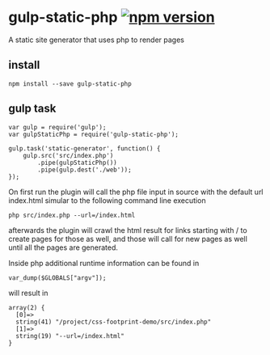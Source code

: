 # gulp-static-php [![npm version](https://badge.fury.io/js/gulp-static-php.svg)](https://badge.fury.io/js/gulp-static-php)

A static site generator that uses php to render pages

## install
```
npm install --save gulp-static-php
```

## gulp task
```
var gulp = require('gulp');
var gulpStaticPhp = require('gulp-static-php');

gulp.task('static-generator', function() {
	gulp.src('src/index.php')
		.pipe(gulpStaticPhp())
		.pipe(gulp.dest('./web'));
});
```

On first run the plugin will call the php file input in source with the default url index.html simular to the following command line execution

```
php src/index.php --url=/index.html
```
afterwards the plugin will crawl the html result for links starting with / to create pages for those as well, and those will call for new pages as well until all the pages are generated. 

Inside php additional runtime information can be found in 
```
var_dump($GLOBALS["argv"]);
```
will result in 

```
array(2) {
  [0]=>
  string(41) "/project/css-footprint-demo/src/index.php"
  [1]=>
  string(19) "--url=/index.html"
}
```
